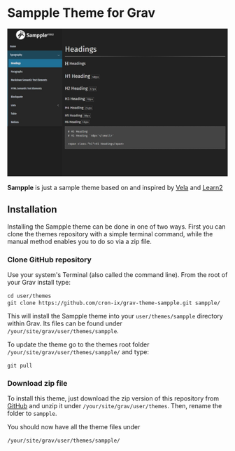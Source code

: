 # Sampple Theme for Grav

![Screenshot Sampple Theme](assets/screenshot.jpg)

**Sampple** is just a sample theme based on and inspired by [Vela](https://github.com/danzinger/grav-theme-vela) and [Learn2](https://github.com/getgrav/grav-theme-learn2)

## Installation

Installing the Sampple theme can be done in one of two ways. First you can clone the themes repository with a simple terminal command, while the manual method enables you to do so via a zip file.

### Clone GitHub repository

Use your system's Terminal (also called the command line).  From the root of your Grav install type:

    cd user/themes 
    git clone https://github.com/cron-ix/grav-theme-sampple.git sampple/

This will install the Sampple theme into your `user/themes/sampple` directory within Grav. Its files can be found under `/your/site/grav/user/themes/sampple`.

To update the theme go to the themes root folder `/your/site/grav/user/themes/sampple/` and type:

    git pull

### Download zip file

To install this theme, just download the zip version of this repository from [GitHub](https://github.com/cron-ix/grav-theme-sampple) and unzip it under `/your/site/grav/user/themes`. Then, rename the folder to `sampple`.

You should now have all the theme files under

    /your/site/grav/user/themes/sampple/
